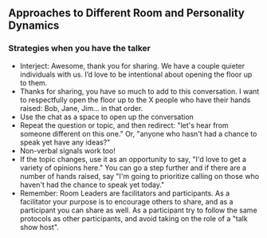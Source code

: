## Approaches to Different Room and Personality Dynamics

### Strategies when you have the talker
* Interject: Awesome, thank you for sharing. We have a couple quieter individuals with us. I’d love to be intentional about opening the floor up to them.
* Thanks for sharing, you have so much to add to this conversation. I want to respectfully open the floor up to the X people who have their hands raised: Bob, Jane, Jim… in that order.
* Use the chat as a space to open up the conversation
* Repeat the question or topic, and then redirect: "let's hear from someone different on this one." Or, "anyone who hasn't had a chance to speak yet have any ideas?"
* Non-verbal signals work too! 
* If the topic changes, use it as an opportunity to say, "I'd love to get a variety of opinions here." You can go a step further and if there are a number of hands raised, say "I'm going to prioritize calling on those who haven't had the chance to speak yet today."
* Remember: Room Leaders are facilitators and participants. As a facilitator your purpose is to encourage others to share, and as a participant you can share as well. As a participant try to follow the same protocols as other participants, and avoid taking on the role of a "talk show host".
